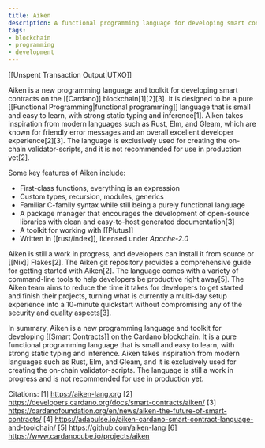 ```yaml
---
title: Aiken
description: A functional programming language for developing smart contracts on the Cardano blockchain
tags:
- blockchain
- programming
- development
---
```


[[Unspent Transaction Output|UTXO]]

Aiken is a new programming language and toolkit for developing smart contracts on the [[Cardano]] blockchain[1][2][3]. It is designed to be a pure [[Functional Programming|functional programming]] language that is small and easy to learn, with strong static typing and inference[1]. Aiken takes inspiration from modern languages such as Rust, Elm, and Gleam, which are known for friendly error messages and an overall excellent developer experience[2][3]. The language is exclusively used for creating the on-chain validator-scripts, and it is not recommended for use in production yet[2].

Some key features of Aiken include:

- First-class functions, everything is an expression
- Custom types, recursion, modules, generics
- Familiar C-family syntax while still being a purely functional language
- A package manager that encourages the development of open-source libraries with clean and easy-to-host generated documentation[3]
- A toolkit for working with [[Plutus]]
- Written in [[rust/index]], licensed under _Apache-2.0_

Aiken is still a work in progress, and developers can install it from source or [[Nix]] Flakes[2]. The Aiken git repository provides a comprehensive guide for getting started with Aiken[2]. The language comes with a variety of command-line tools to help developers be productive right away[5]. The Aiken team aims to reduce the time it takes for developers to get started and finish their projects, turning what is currently a multi-day setup experience into a 10-minute quickstart without compromising any of the security and quality aspects[3].

In summary, Aiken is a new programming language and toolkit for developing [[Smart Contracts]] on the Cardano blockchain. It is a pure functional programming language that is small and easy to learn, with strong static typing and inference. Aiken takes inspiration from modern languages such as Rust, Elm, and Gleam, and it is exclusively used for creating the on-chain validator-scripts. The language is still a work in progress and is not recommended for use in production yet.

Citations:
[1] <https://aiken-lang.org>
[2] <https://developers.cardano.org/docs/smart-contracts/aiken/>
[3] <https://cardanofoundation.org/en/news/aiken-the-future-of-smart-contracts/>
[4] <https://adapulse.io/aiken-cardano-smart-contract-language-and-toolchain/>
[5] <https://github.com/aiken-lang>
[6] <https://www.cardanocube.io/projects/aiken>
